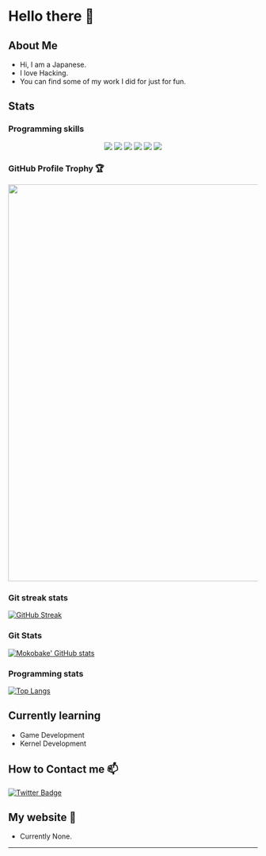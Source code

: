 # Hello there 👋


## About Me 

- Hi, I am a Japanese.
- I love Hacking.
- You can find some of my work I did for just for fun.

## Stats


### Programming skills

<p align="center">
<img src="https://img.shields.io/badge/HTML5-E34F26?style=for-the-badge&logo=html5&logoColor=white">
<img src="https://img.shields.io/badge/Shell_Script-121011?style=for-the-badge&logo=gnu-bash&logoColor=white">
<img src="https://img.shields.io/badge/Markdown-000000?style=for-the-badge&logo=markdown&logoColor=white">
<img src="https://img.shields.io/badge/Python-3776AB?style=for-the-badge&logo=python&logoColor=white">
<img src="https://img.shields.io/badge/C-00599C?style=for-the-badge&logo=c&logoColor=white">
<img src="https://img.shields.io/badge/C%2B%2B-00599C?style=for-the-badge&logo=c%2B%2B&logoColor=white">
</p>

### GitHub Profile Trophy 🏆

<a href="https://github.com/Mokobake?tab=repositories">
  <img width=800 src="https://github-profile-trophy.vercel.app/?username=Mokobake&column=8&theme=gruvbox&no-frame=true"/>
</a>

### Git streak stats

[![GitHub Streak](https://github-readme-streak-stats.herokuapp.com?user=Mokobake&theme=tokyonight&hide_border=true)](https://github.com/Mokobake?tab=repositories)

### Git Stats

[![Mokobake' GitHub stats](https://github-readme-stats.vercel.app/api?username=Mokobake&show_icons=true&count_private=true&hide_border=true&theme=tokyonight)](https://github.com/Mokobake)
<!--<img align="center" src="https://github-readme-stats.vercel.app/api?username=Mokobake&show_icons=true&count_private=true&theme=tokyonight">-->

### Programming stats

[![Top Langs](https://github-readme-stats.vercel.app/api/top-langs/?username=Mokobake&langs_count=10&hide=Objective-C,html,css,shaderlab,glsl,cmake,hlsl,dart&layout=compact&hide_border=true&theme=tokyonight)](https://github.com/Mokobake?tab=repositories)

## Currently learning

- Game Development
- Kernel Development

## How to Contact me 📫

<a href="https://www.twitter.com/MokobakeDESU"><img src="https://img.shields.io/badge/Twitter-0077B5?style=for-the-badge&logo=twitter&logoColor=white" alt="Twitter Badge"></a>  

## My website 💬

- Currently None.

---
